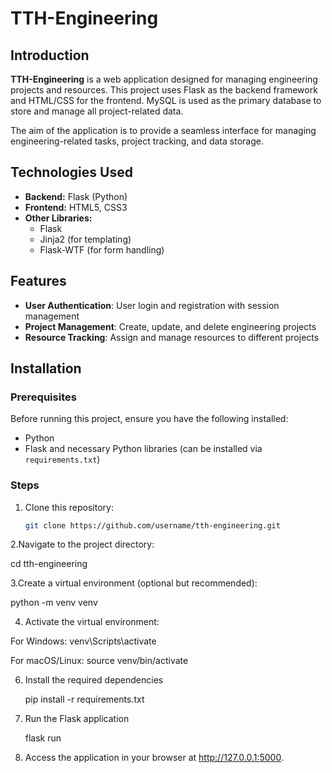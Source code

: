 # TTH-Engineering

## Introduction
**TTH-Engineering** is a web application designed for managing engineering projects and resources. This project uses Flask as the backend framework and HTML/CSS for the frontend. MySQL is used as the primary database to store and manage all project-related data.

The aim of the application is to provide a seamless interface for managing engineering-related tasks, project tracking, and data storage.

## Technologies Used
- **Backend:** Flask (Python)
- **Frontend:** HTML5, CSS3
- **Other Libraries:** 
  - Flask
  - Jinja2 (for templating)
  - Flask-WTF (for form handling)

## Features
- **User Authentication**: User login and registration with session management
- **Project Management**: Create, update, and delete engineering projects
- **Resource Tracking**: Assign and manage resources to different projects

## Installation

### Prerequisites
Before running this project, ensure you have the following installed:
- Python
- Flask and necessary Python libraries (can be installed via `requirements.txt`)

### Steps

1. Clone this repository:
   ```bash
   git clone https://github.com/username/tth-engineering.git

2.Navigate to the project directory:

  cd tth-engineering

3.Create a virtual environment (optional but recommended):

  python -m venv venv
  
4. Activate the virtual environment:
   
 For Windows: venv\Scripts\activate
 
 For macOS/Linux: source venv/bin/activate

6. Install the required dependencies
   
   pip install -r requirements.txt

8. Run the Flask application
   
   flask run
   
10. Access the application in your browser at http://127.0.0.1:5000.



